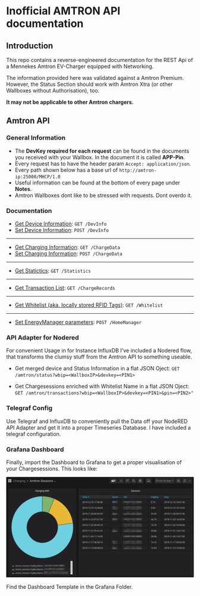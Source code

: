 # Inofficial AMTRON API documentation

## Introduction

This repo contains a reverse-engineered documentation for the REST Api of a Mennekes Amtron 
EV-Charger equipped with Networking.

The information provided here was validated against a Amtron Premium. However, the Status Section should work with Amtron Xtra (or other Wallboxes without Authorisation), too.

**It may not be applicable to other Amtron chargers.**

## Amtron API

### General Information

* The **DevKey required for each request** can be found in the documents you received with your Wallbox.
In the document it is called **APP-Pin**.
* Every request has to have the header param `Accept: application/json`.
* Every path shown below has a base url of `http://amtron-ip:25000/MHCP/1.0`
* Useful information can be found at the bottom of every page under **Notes**.
* Amtron Wallboxes dont like to be stressed with requests. Dont overdo it.

### Documentation

* [Get Device Information](./docs/api/DevInfo/get.md): `GET /DevInfo`
* [Set Device Information](./docs/api/DevInfo/post.md): `POST /DevInfo`
---
* [Get Charging Information](./docs/api/ChargeData/get.md): `GET /ChargeData`
* [Set Charging Information](./docs/api/ChargeData/post.md): `POST /ChargeData`
---
* [Get Statictics](./docs/api/Statistics/get.md): `GET /Statistics`
---
* [Get Transaction List](./docs/api/ChargeRecords/get.md): `GET /ChargeRecords`
---
* [Get Whitelist (aka. locally stored RFID Tags)](./docs/api/Whitelist/get.md): `GET /Whitelist`
---
* [Set EnergyManager parameters](./docs/api/HomeManager/post.md): `POST /HomeManager`

### API Adapter for Nodered

For convenient Usage in for Instance InfluxDB I've included a Nodered flow, that transforms the clumsy stuff from the Amtron API to something useable.

* Get merged device and Status Information in a flat JSON Oject: `GET /amtron/status?wbip=<WallboxIP>&devkey=<PIN1>`

* Get Chargesessions enriched with Whitelist Name in a flat JSON Oject: `GET /amtron/transactions?wbip=<WallboxIP>&devkey=<PIN1>&pin=<PIN2>"`


### Telegraf Config

Use Telegraf and InfluxDB to conveniently pull the Data off your NodeRED API Adapter and get it into a proper Timeseries Database. I have included a telegraf configuration.

### Grafana Dashboard

Finally, import the Dashboard to Grafana to get a proper visualisation of your Chargesessions. This looks like:

![AmtronGrafana](https://github.com/lephisto/amtron/raw/master/screenshots/Amtron_Grafana_Dashboard.png)

Find the Dashboard Template in the Grafana Folder.